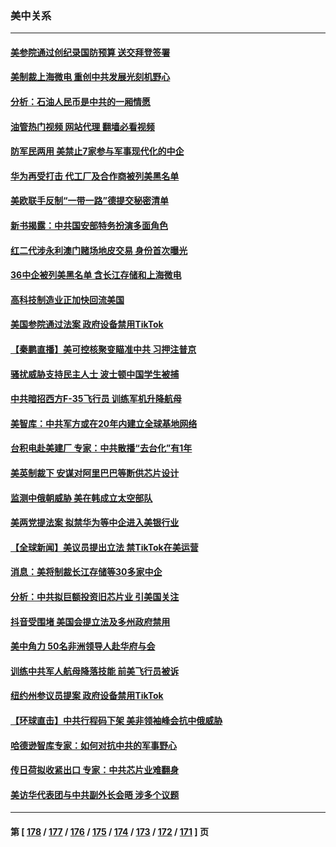 ### 美中关系
---
#### [美参院通过创纪录国防预算 送交拜登签署](../../pages/nf1412576/n13885868.md?12161245) 
#### [美制裁上海微电 重创中共发展光刻机野心](../../pages/nf1412576/n13885811.md?12161245) 
#### [分析：石油人民币是中共的一厢情愿](../../pages/nf1412576/n13885034.md?12161245) 
#### [油管热门视频 网站代理 翻墙必看视频](http://138.2.39.72:81/youtube.html?epic-marker?12161245)
#### [防军民两用 美禁止7家参与军事现代化的中企](../../pages/nf1412576/n13885725.md?12161245) 
#### [华为再受打击 代工厂及合作商被列美黑名单](../../pages/nf1412576/n13885714.md?12161245) 
#### [美欧联手反制“一带一路”德提交秘密清单](../../pages/nf1412576/n13885700.md?12161245) 
#### [新书揭露：中共国安部特务扮演多面角色](../../pages/nf1412576/n13885682.md?12161245) 
#### [红二代涉永利澳门赌场地皮交易 身份首次曝光](../../pages/nf1412576/n13884985.md?12161245) 
#### [36中企被列美黑名单 含长江存储和上海微电](../../pages/nf1412576/n13885591.md?12161245) 
#### [高科技制造业正加快回流美国](../../pages/nf1412576/n13885631.md?12161245) 
#### [美国参院通过法案 政府设备禁用TikTok](../../pages/nf1412576/n13885050.md?12161245) 
#### [【秦鹏直播】美可控核聚变瞄准中共 习押注普京](../../pages/nf1412576/n13884975.md?12161245) 
#### [骚扰威胁支持民主人士 波士顿中国学生被捕](../../pages/nf1412576/n13884868.md?12161245) 
#### [中共暗招西方F-35飞行员 训练军机升降航母](../../pages/nf1412576/n13884980.md?12161245) 
#### [美智库：中共军方或在20年内建立全球基地网络](../../pages/nf1412576/n13884946.md?12161245) 
#### [台积电赴美建厂 专家：中共散播“去台化”有1年](../../pages/nf1412576/n13884698.md?12161245) 
#### [美英制裁下 安谋对阿里巴巴等断供芯片设计](../../pages/nf1412576/n13884840.md?12161245) 
#### [监测中俄朝威胁 美在韩成立太空部队](../../pages/nf1412576/n13884813.md?12161245) 
#### [美两党提法案 拟禁华为等中企进入美银行业](../../pages/nf1412576/n13884752.md?12161245) 
#### [【全球新闻】美议员提出立法 禁TikTok在美运营](../../pages/nf1412576/n13884540.md?12161245) 
#### [消息：美将制裁长江存储等30多家中企](../../pages/nf1412576/n13884497.md?12161245) 
#### [分析：中共拟巨额投资旧芯片业 引美国关注](../../pages/nf1412576/n13884391.md?12161245) 
#### [抖音受围堵 美国会提立法及多州政府禁用](../../pages/nf1412576/n13884105.md?12161245) 
#### [美中角力 50名非洲领导人赴华府与会](../../pages/nf1412576/n13884156.md?12161245) 
#### [训练中共军人航母降落技能 前美飞行员被诉](../../pages/nf1412576/n13884100.md?12161245) 
#### [纽约州参议员提案 政府设备禁用TikTok](../../pages/nf1412576/n13883733.md?12161245) 
#### [【环球直击】中共行程码下架 美非领袖峰会抗中俄威胁](../../pages/nf1412576/n13883511.md?12161245) 
#### [哈德逊智库专家：如何对抗中共的军事野心](../../pages/nf1412576/n13883608.md?12161245) 
#### [传日荷拟收紧出口 专家：中共芯片业难翻身](../../pages/nf1412576/n13883496.md?12161245) 
#### [美访华代表团与中共副外长会晤 涉多个议题](../../pages/nf1412576/n13883443.md?12161245) 

---
#### 第 [ [178](./178.md?12161245) / [177](./177.md?12161245) / [176](./176.md?12161245) / [175](./175.md?12161245) / [174](./174.md?12161245) / [173](./173.md?12161245) / [172](./172.md?12161245) / [171](./171.md?12161245) ] 页
